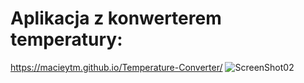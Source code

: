 # Aplikacja z konwerterem temperatury:
https://macieytm.github.io/Temperature-Converter/
![ScreenShot02](https://user-images.githubusercontent.com/95743795/146759547-df01a9c4-4fe9-4a86-8bf1-6c923b90717a.jpg)

